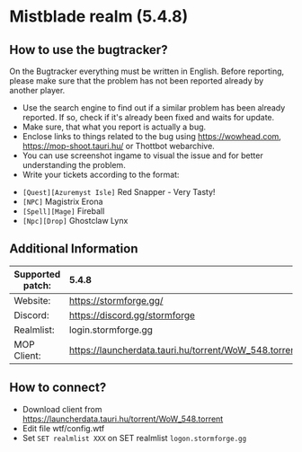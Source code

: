 Mistblade realm (5.4.8)
================================

How to use the bugtracker?
-------------------------
On the Bugtracker everything must be written in English. Before reporting, please make sure that the problem has not been reported already by another player.

 - Use the search engine to find out if a similar problem has been already reported. If so, check if it's already been fixed and waits for update.
 - Make sure, that what you report is actually a bug.
 - Enclose links to things related to the bug using https://wowhead.com, https://mop-shoot.tauri.hu/ or Thottbot webarchive.
 - You can use screenshot ingame to visual the issue and for better understanding the problem.
 - Write your tickets according to the format:<br>
  * `[Quest][Azuremyst Isle]` Red Snapper - Very Tasty!<br>
  * `[NPC]` Magistrix Erona<br>
  * `[Spell][Mage]` Fireball<br>
  * `[Npc][Drop]` Ghostclaw Lynx


Additional Information
-------------------------

| Supported patch:  | 5.4.8                                                     |
|-------------------|:----------------------------------------------------------|
| Website:          | https://stormforge.gg/                                    |
| Discord:          | https://discord.gg/stormforge                             |
| Realmlist:        | login.stormforge.gg                                       |
| MOP Client:       | https://launcherdata.tauri.hu/torrent/WoW_548.torrent     |

How to connect?
-------------------------
- Download client from https://launcherdata.tauri.hu/torrent/WoW_548.torrent
- Edit file wtf/config.wtf
- Set `SET realmlist XXX` on SET realmlist `logon.stormforge.gg`